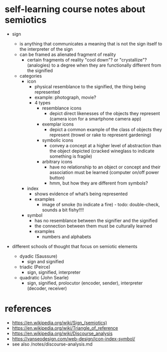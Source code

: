 # self-learning course notes about semiotics

- sign
  - is anything that communicates a meaning that is not the sign itself to the interpreter of the sign
  - can be framed as alienated fragment of reality
    - certain fragments of reality "cool down"? or "crystallize"? (analogies) to a degree when they 
      are functionally different from the signified
  - categories
    - icon
      - physical resemblance to the signified, the thing being represented
      - example: photograph, movie?
      - 4 types
        - resemblance icons
          - depict direct likenesses of the objects they represent (camera icon for a smartphone camera app)
        - exemplar icons 
          - depict a common example of the class of objects they represent (trowel or rake to represent gardening)
        - symbolic icons 
          - convey a concept at a higher level of abstraction than the object depicted (cracked wineglass to indicate something is fragile)
        - arbitrary icons 
          - have no relationship to an object or concept and their association must be learned (computer on/off power button)
          - hmm, but how they are different from symbols?
    - index
      - shows evidence of what’s being represented
      - examples 
        - image of smoke (to indicate a fire) - todo: double-check, sounds a bit fishy!!!!
    - symbol
      - has no resemblance between the signifier and the signified
      - the connection between them must be culturally learned
      - examples
        - numbers and alphabets


- different schools of thought that focus on semiotic elements 
  - dyadic (Saussure)
    - sign and signified
  - triadic (Peirce)
    - sign, signified, interpreter
  - quadratic (John Searle)
    - sign, signified, prolocutor (encoder, sender), interpreter (decoder, receiver) 


# references

- https://en.wikipedia.org/wiki/Sign_(semiotics)
- https://en.wikipedia.org/wiki/Triangle_of_reference
- https://en.wikipedia.org/wiki/Discourse_analysis
- https://vanseodesign.com/web-design/icon-index-symbol/
- see also /notes/discourse-analysis.md
